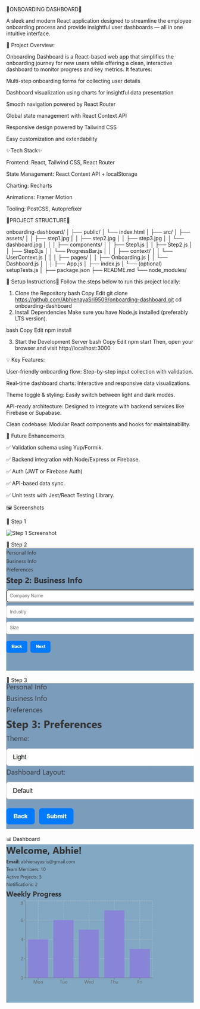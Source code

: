 🎉ONBOARDING DASHBOARD🎉
                        
A sleek and modern React application designed to streamline the employee onboarding process and provide insightful user dashboards — all in one intuitive interface.

🚀 Project Overview:

Onboarding Dashboard is a React-based web app that simplifies the onboarding journey for new users while offering a clean, interactive dashboard to monitor progress and key metrics. It features:

Multi-step onboarding forms for collecting user details

Dashboard visualization using charts for insightful data presentation

Smooth navigation powered by React Router

Global state management with React Context API

Responsive design powered by Tailwind CSS 

Easy customization and extendability

✨Tech Stack✨

Frontend: React, Tailwind CSS, React Router

State Management: React Context API + localStorage

Charting: Recharts

Animations: Framer Motion 

Tooling: PostCSS, Autoprefixer


💫PROJECT STRUCTURE💫

onboarding-dashboard/
│
├── public/
│   └── index.html
│
├── src/
│   ├── assets/
│   │   ├── step1.jpg
│   │   ├── step2.jpg
│   │   ├── step3.jpg
│   │   └── dashboard.jpg
│   │
│   ├── components/
│   │   ├── Step1.js
│   │   ├── Step2.js
│   │   ├── Step3.js
│   │   └── ProgressBar.js
│   │
│   ├── context/
│   │   └── UserContext.js
│   │
│   ├── pages/
│   │   ├── Onboarding.js
│   │   └── Dashboard.js
│   │
│   ├── App.js
│   ├── index.js
│   └── (optional) setupTests.js
│
├── package.json
├── README.md
└── node_modules/


🚀 Setup Instructions🚀
Follow the steps below to run this project locally:

1. Clone the Repository
bash
Copy
Edit
git clone https://github.com/AbhienayaSri9509/onboarding-dashboard.git
cd onboarding-dashboard
2. Install Dependencies
Make sure you have Node.js installed (preferably LTS version).

bash
Copy
Edit
npm install

3. Start the Development Server
bash
Copy
Edit
npm start
Then, open your browser and visit http://localhost:3000

💡 Key Features:

User-friendly onboarding flow: Step-by-step input collection with validation.

Real-time dashboard charts: Interactive and responsive data visualizations.

Theme toggle & styling: Easily switch between light and dark modes.

API-ready architecture: Designed to integrate with backend services like Firebase or Supabase.

Clean codebase: Modular React components and hooks for maintainability.

🧪 Future Enhancements

✅ Validation schema using Yup/Formik.

✅ Backend integration with Node/Express or Firebase.

✅ Auth (JWT or Firebase Auth)

✅ API-based data sync.

✅ Unit tests with Jest/React Testing Library.

 🖼️ Screenshots

🔹 Step 1

![Step 1 Screenshot](src/assets/Step1.jpgg)

🔹 Step 2
![Step 2 Screenshot](src/assets/Step2.jpg)


🔹 Step 3
![Step 3 Screenshot](src/assets/Step3.jpg)

 📊 Dashboard
![Step 4 Screenshot](src/assets/dashboard.jpg)

